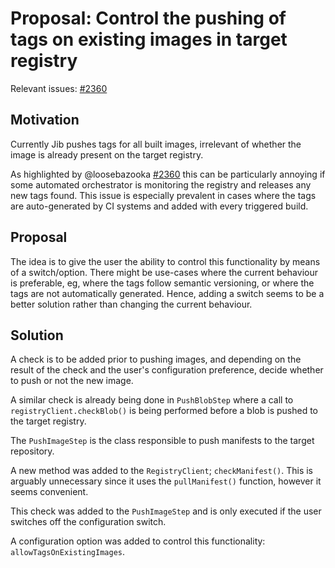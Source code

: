 # Proposal: Control the pushing of tags on existing images in target registry

Relevant issues: [#2360](https://github.com/GoogleContainerTools/jib/issues/2360)

## Motivation
Currently Jib pushes tags for all built images, irrelevant of whether the image is already 
present on the target registry. 

As highlighted by @loosebazooka [#2360](https://github.com/GoogleContainerTools/jib/issues/2360) 
this can be particularly annoying if some automated orchestrator is monitoring the registry
and releases any new tags found. This issue is especially prevalent in cases where the tags are
auto-generated by CI systems and added with every triggered build.

## Proposal
The idea is to give the user the ability to control this functionality by means of a switch/option. 
There might be use-cases where the current behaviour is preferable, eg, where the tags follow semantic 
versioning, or where the tags are not automatically generated. Hence, adding a switch seems to be 
a better solution rather than changing the current behaviour.

## Solution
A check is to be added prior to pushing images, and depending on the result of the check and the
user's configuration preference, decide whether to push or not the new image.

A similar check is already being done in `PushBlobStep` where a call to `registryClient.checkBlob()` 
is being performed before a blob is pushed to the target registry.

The `PushImageStep` is the class responsible to push manifests to the target repository.

A new method was added to the `RegistryClient`; `checkManifest()`. This is arguably unnecessary
since it uses the `pullManifest()` function, however it seems convenient.
 
This check was added to the `PushImageStep` and is only executed if the user switches off
the configuration switch.

A configuration option was added to control this functionality: `allowTagsOnExistingImages`.